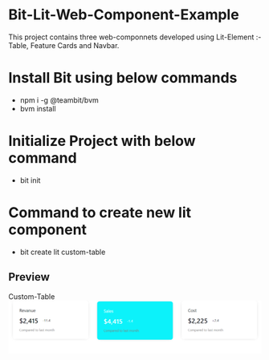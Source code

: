 # Bit-Lit-Web-Component-Example
This project contains three web-componnets developed using Lit-Element :- Table, Feature Cards and Navbar.

# Install Bit using below commands
* npm i -g @teambit/bvm
* bvm install

# Initialize Project with below command
* bit init

# Command to create new lit component
* bit create lit custom-table

## Preview
Custom-Table
![table](https://github.com/abhishekra07/Bit-Lit-Web-Component-Example/blob/main/preview/Feature-Hover.PNG)

 
